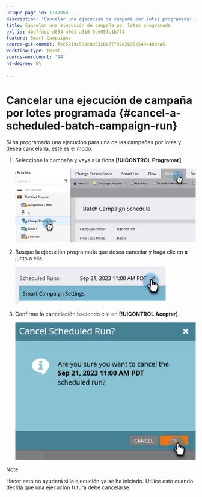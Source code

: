 ```yaml
---
unique-page-id: 1147058
description: 'Cancelar una ejecución de campaña por lotes programada: documentos de Marketo, documentación del producto'
title: Cancelar una ejecución de campaña por lotes programada
exl-id: 4bdffdcc-d654-40d1-a316-5ed05fc1b7f4
feature: Smart Campaigns
source-git-commit: fec5219c599c805328d77797d2636e549e489ca5
workflow-type: tm+mt
source-wordcount: '94'
ht-degree: 0%

---
```


# Cancelar una ejecución de campaña por lotes programada {#cancel-a-scheduled-batch-campaign-run}

Si ha programado una ejecución para una de las campañas por lotes y desea cancelarla, este es el modo.

1. Seleccione la campaña y vaya a la ficha **[!UICONTROL Programar]**.

   ![](assets/cancel-a-scheduled-batch-campaign-run-1.png)

1. Busque la ejecución programada que desea cancelar y haga clic en **x** junto a ella.

   ![](assets/cancel-a-scheduled-batch-campaign-run-2.png)

1. Confirme la cancelación haciendo clic en **[!UICONTROL Aceptar]**.

   ![](assets/cancel-a-scheduled-batch-campaign-run-3.png)

>[!NOTE]
>
>Hacer esto no ayudará si la ejecución ya se ha iniciado. Utilice esto cuando decida que una ejecución futura debe cancelarse.
